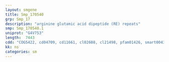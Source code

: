```yaml
---
layout: smgene
title: Smp_170540
grp: Smp_17
description: "arginine glutamic acid dipeptide (RE) repeats"
smp: Smp_170540.1
uniprot: "G4V753"
length:  7443
cdd: "COG5422, cd04709, cd11661, cl02608, cl21498, pfam01426, smart00439"
kk: ns
categories: sm
---
```

